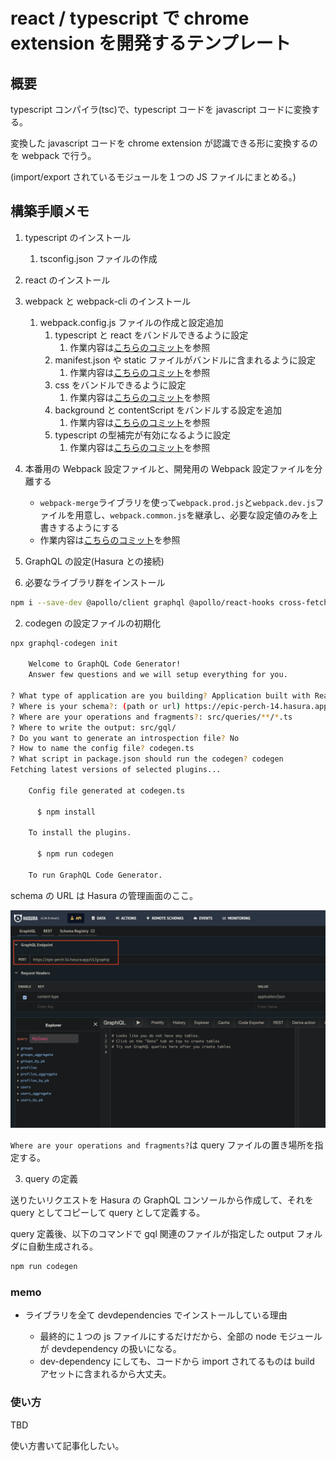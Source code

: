 # react / typescript で chrome extension を開発するテンプレート

## 概要

typescript コンパイラ(tsc)で、typescript コードを javascript コードに変換する。

変換した javascript コードを chrome extension が認識できる形に変換するのを webpack で行う。

(import/export されているモジュールを１つの JS ファイルにまとめる。)

## 構築手順メモ

1. typescript のインストール
   1. tsconfig.json ファイルの作成
2. react のインストール
3. webpack と webpack-cli のインストール
   1. webpack.config.js ファイルの作成と設定追加
      1. typescript と react をバンドルできるように設定
         1. 作業内容は[こちらのコミット](https://github.com/g-ishi/chrome-extension-boillerplate/commit/1e7ea347417c6333db4300b7848e5ce00c4b2271)を参照
      2. manifest.json や static ファイルがバンドルに含まれるように設定
         1. 作業内容は[こちらのコミット](https://github.com/g-ishi/chrome-extension-boillerplate/commit/2b2fb6f65c8cb3e1af1bd570a91ee58ac9a03c4b)を参照
      3. css をバンドルできるように設定
         1. 作業内容は[こちらのコミット](https://github.com/g-ishi/chrome-extension-boillerplate/commit/b79e385627167f4a5be731ef9a3425b913d698c1)を参照
      4. background と contentScript をバンドルする設定を追加
         1. 作業内容は[こちらのコミット](https://github.com/g-ishi/chrome-extension-boillerplate/commit/b1a09dc1c9b6f9ee5d93c94d57d81a467ef559bb)を参照
      5. typescript の型補完が有効になるように設定
         1. 作業内容は[こちらのコミット](https://github.com/g-ishi/chrome-extension-boillerplate/commit/4fd061ea66d71ba04b29952f9bf0319f4f4449c7)を参照
4. 本番用の Webpack 設定ファイルと、開発用の Webpack 設定ファイルを分離する

   - `webpack-merge`ライブラリを使って`webpack.prod.js`と`webpack.dev.js`ファイルを用意し、`webpack.common.js`を継承し、必要な設定値のみを上書きするようにする
   - 作業内容は[こちらのコミット](https://github.com/g-ishi/chrome-extension-boillerplate/commit/3df7104ad6beb830f75b2f2ec9bd9209d8976388)を参照

5. GraphQL の設定(Hasura との接続)

6. 必要なライブラリ群をインストール

```sh
npm i --save-dev @apollo/client graphql @apollo/react-hooks cross-fetch @graphql-codegen/cli @graphql-codegen/typescript
```

2. codegen の設定ファイルの初期化

```sh
npx graphql-codegen init

    Welcome to GraphQL Code Generator!
    Answer few questions and we will setup everything for you.

? What type of application are you building? Application built with React
? Where is your schema?: (path or url) https://epic-perch-14.hasura.app/v1/graphql
? Where are your operations and fragments?: src/queries/**/*.ts
? Where to write the output: src/gql/
? Do you want to generate an introspection file? No
? How to name the config file? codegen.ts
? What script in package.json should run the codegen? codegen
Fetching latest versions of selected plugins...

    Config file generated at codegen.ts

      $ npm install

    To install the plugins.

      $ npm run codegen

    To run GraphQL Code Generator.
```

schema の URL は Hasura の管理画面のここ。

![image-1](./docs/images/graph-ql-endpoint.png)

`Where are your operations and fragments?`は query ファイルの置き場所を指定する。

3. query の定義

送りたいリクエストを Hasura の GraphQL コンソールから作成して、それを query としてコピーして query として定義する。

query 定義後、以下のコマンドで gql 関連のファイルが指定した output フォルダに自動生成される。

```sh
npm run codegen
```

### memo

- ライブラリを全て devdependencies でインストールしている理由

  - 最終的に１つの js ファイルにするだけだから、全部の node モジュールが devdependency の扱いになる。
  - dev-dependency にしても、コードから import されてるものは build アセットに含まれるから大丈夫。

### 使い方

TBD

使い方書いて記事化したい。
